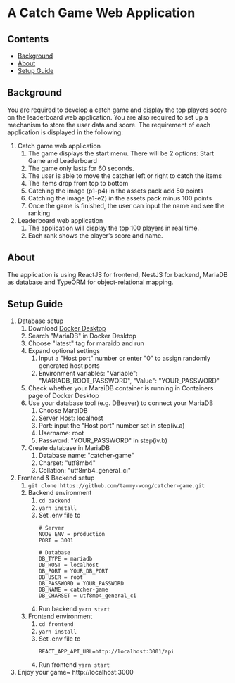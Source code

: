 # A Catch Game Web Application

## Contents
- [Background](https://github.com/tammy-wong/catcher-game/new/master?filename=README.md#background)
- [About](https://github.com/tammy-wong/catcher-game/new/master?filename=README.md#about)
- [Setup Guide](https://github.com/tammy-wong/catcher-game/new/master?filename=README.md#setup-guide)

## Background
You are required to develop a catch game and display the top players score on the leaderboard web application. You are also required to set up a mechanism to store the user data and score.
The requirement of each application is displayed in the following:
1. Catch game web application
   1. The game displays the start menu. There will be 2 options: Start Game and Leaderboard
   2. The game only lasts for 60 seconds.
   3. The user is able to move the catcher left or right to catch the items
   4. The items drop from top to bottom
   5. Catching the image (p1-p4) in the assets pack add 50 points
   6. Catching the image (e1-e2) in the assets pack minus 100 points
   7. Once the game is finished, the user can input the name and see the ranking
3. Leaderboard web application
   1. The application will display the top 100 players in real time.
   2. Each rank shows the player’s score and name.

## About
The application is using ReactJS for frontend, NestJS for backend, MariaDB as database and TypeORM for object-relational mapping.

## Setup Guide
1. Database setup
   1. Download [Docker Desktop](https://www.docker.com/products/docker-desktop/)
   2. Search "MariaDB" in Docker Desktop
   3. Choose "latest" tag for maraidb and run
   4. Expand optional settings
      1. Input a "Host port" number or enter "0" to assign randomly generated host ports
      2. Environment variables: "Variable": "MARIADB_ROOT_PASSWORD", "Value": "YOUR_PASSWORD"
   5. Check whether your MaraiDB container is running in Containers page of Docker Desktop
   6. Use your database tool (e.g. DBeaver) to connect your MariaDB
      1. Choose MaraiDB
      2. Server Host: localhost
      3. Port: input the "Host port" number set in step(iv.a)
      4. Username: root
      5. Password: "YOUR_PASSWORD" in step(iv.b)
   7. Create database in MariaDB
      1. Database name: "catcher-game"
      2. Charset: "utf8mb4"
      3. Collation: "utf8mb4_general_ci"
2. Frontend & Backend setup
   1. `git clone https://github.com/tammy-wong/catcher-game.git`
   2. Backend environment
      1. `cd backend`
      2. `yarn install`
      3. Set .env file to
         ```
         # Server
         NODE_ENV = production
         PORT = 3001
         
         # Database
         DB_TYPE = mariadb
         DB_HOST = localhost
         DB_PORT = YOUR_DB_PORT
         DB_USER = root
         DB_PASSWORD = YOUR_PASSWORD
         DB_NAME = catcher-game
         DB_CHARSET = utf8mb4_general_ci
         ```
      4. Run backend `yarn start`
   3. Frontend environment
      1. `cd frontend`
      2. `yarn install`
      3. Set .env file to
         ```
         REACT_APP_API_URL=http://localhost:3001/api
         ```
      4. Run frontend `yarn start`
3. Enjoy your game~ http://localhost:3000
